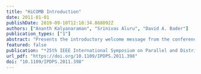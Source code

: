```yaml
---
title: "HiCOMB Introduction"
date: 2011-01-01
publishDate: 2019-09-10T12:18:34.868092Z
authors: ["Ananth Kalyanaraman", "Srinivas Aluru", "David A. Bader"]
publication_types: ["1"]
abstract: "Presents the introductory welcome message from the conference proceedings."
featured: false
publication: "*25th IEEE International Symposium on Parallel and Distributed Processing, IPDPS 2011, Anchorage, Alaska, USA, 16-20 May 2011 - Workshop Proceedings*"
url_pdf: "https://doi.org/10.1109/IPDPS.2011.398"
doi: "10.1109/IPDPS.2011.398"
---
```


